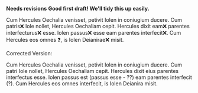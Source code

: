 **Needs revisions**
**Good first draft! We'll tidy this up easily.**

Cum Hercules Oechalia venisset, petivit Iolen in coniugium ducere. Cum patris❌ Iole nollet, Hercules Oechaliam cepit. Hercules dixit eam❌ parentes interfecturus❌ esse. Iolen passus❌ esse eam parentes interfecit❌. Cum Hercules eos omnes ❓, is Iolen Deianirae❌ misit.

Corrected Version: 

Cum Hercules Oechalia venisset, petivit Iolen in coniugium ducere. Cum patri Iole nollet, Hercules Oechaliam cepit. Hercules dixit eius parentes interfectus esse. Iolen passus est (passus esse - ??) eam parentes interfecit (?). Cum Hercules eos omnes interfecit, is Iolen Deianira misit.
